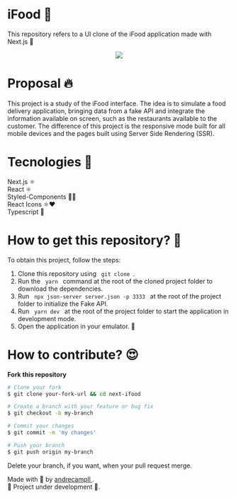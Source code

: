 # iFood 🍔
This repository refers to a UI clone of the iFood application made with Next.js 🚀 <br />

<p align="center" t>
  <img src="https://seeklogo.com/images/I/ifood-logo-F65BEA85BF-seeklogo.com.png" />
</p>

# Proposal 🔥
This project is a study of the iFood interface.
The idea is to simulate a food delivery application, bringing data from a fake API and integrate the information available on screen, such as the restaurants available to the customer. The difference of this project is the responsive mode built for all mobile devices and the pages built using Server Side Rendering (SSR).

# Tecnologies 🚀
Next.js ⚛️ <br />
React ⚛️ <br />
Styled-Components 💅🏻 <br />
React Icons ⚛️❤️ <br />
Typescript 🦕

# How to get this repository? 🤔
To obtain this project, follow the steps:
1. Clone this repository using <code> git clone </code>.
2. Run the <code> yarn </code> command at the root of the cloned project folder to download the dependencies.
3. Run <code> npx json-server server.json -p 3333 </code> at the root of the project folder to initialize the Fake API.
4. Run <code> yarn dev </code> at the root of the project folder to start the application in development mode.
5. Open the application in your emulator. 🚀

# How to contribute? 😍
**Fork this repository**
```bash
# Clone your fork
$ git clone your-fork-url && cd next-ifood

# Create a branch with your feature or bug fix
$ git checkout -b my-branch

# Commit your changes
$ git commit -m 'my changes'

# Push your branch
$ git push origin my-branch
```

Delete your branch, if you want, when your pull request merge. <br />

Made with 💜 by <a href="https://www.linkedin.com/in/andrecampll/" target="blank"> andrecampll </a>. <br />
🚧 Project under development 🚧.


